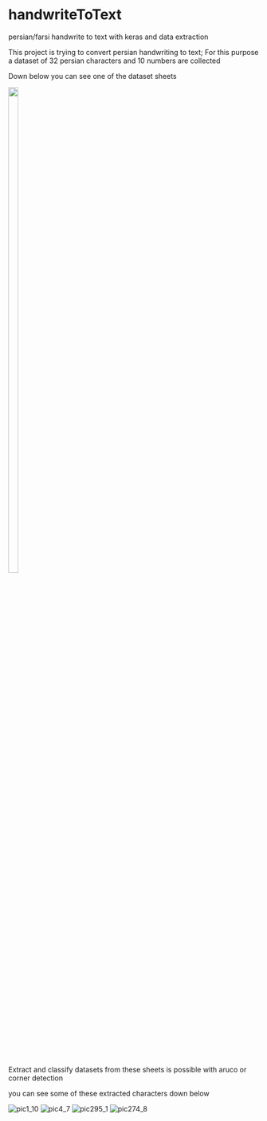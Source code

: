 # handwriteToText
persian/farsi handwrite to text with keras and data extraction

This project is trying to convert persian handwriting to text; For this purpose a dataset of 32 persian characters and 10 numbers are collected

Down below you can see one of the dataset sheets

<img src="https://user-images.githubusercontent.com/47675705/134969377-0deccf78-6a9e-4e34-a32d-e1bdf0aac9d6.jpg" width=20% height=50%>

Extract and classify datasets from these sheets is possible with aruco or corner detection

you can see some of these extracted characters down below

![pic1_10](https://user-images.githubusercontent.com/47675705/134947355-82918cca-3223-4371-9084-0952665bcb09.png)  ![pic4_7](https://user-images.githubusercontent.com/47675705/134947407-c31aa19e-74f1-4f15-9f9f-55d25964c725.png)  ![pic295_1](https://user-images.githubusercontent.com/47675705/134947605-9592e9f1-eba0-4a00-b00b-9105f575e691.png)  ![pic274_8](https://user-images.githubusercontent.com/47675705/134952721-ea57c389-2c23-4372-b981-d394a6559da2.png)


